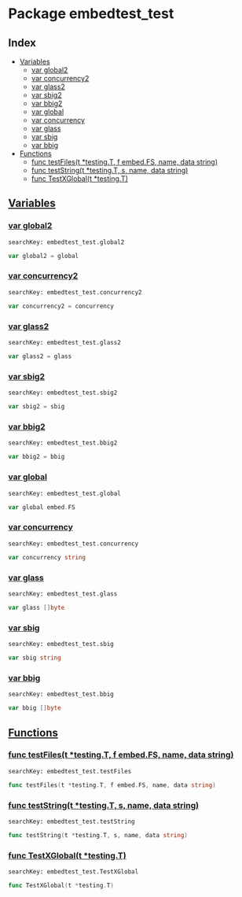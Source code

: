 # Package embedtest_test

## Index

* [Variables](#var)
    * [var global2](#global2)
    * [var concurrency2](#concurrency2)
    * [var glass2](#glass2)
    * [var sbig2](#sbig2)
    * [var bbig2](#bbig2)
    * [var global](#global)
    * [var concurrency](#concurrency)
    * [var glass](#glass)
    * [var sbig](#sbig)
    * [var bbig](#bbig)
* [Functions](#func)
    * [func testFiles(t *testing.T, f embed.FS, name, data string)](#testFiles)
    * [func testString(t *testing.T, s, name, data string)](#testString)
    * [func TestXGlobal(t *testing.T)](#TestXGlobal)


## <a id="var" href="#var">Variables</a>

### <a id="global2" href="#global2">var global2</a>

```
searchKey: embedtest_test.global2
```

```Go
var global2 = global
```

### <a id="concurrency2" href="#concurrency2">var concurrency2</a>

```
searchKey: embedtest_test.concurrency2
```

```Go
var concurrency2 = concurrency
```

### <a id="glass2" href="#glass2">var glass2</a>

```
searchKey: embedtest_test.glass2
```

```Go
var glass2 = glass
```

### <a id="sbig2" href="#sbig2">var sbig2</a>

```
searchKey: embedtest_test.sbig2
```

```Go
var sbig2 = sbig
```

### <a id="bbig2" href="#bbig2">var bbig2</a>

```
searchKey: embedtest_test.bbig2
```

```Go
var bbig2 = bbig
```

### <a id="global" href="#global">var global</a>

```
searchKey: embedtest_test.global
```

```Go
var global embed.FS
```

### <a id="concurrency" href="#concurrency">var concurrency</a>

```
searchKey: embedtest_test.concurrency
```

```Go
var concurrency string
```

### <a id="glass" href="#glass">var glass</a>

```
searchKey: embedtest_test.glass
```

```Go
var glass []byte
```

### <a id="sbig" href="#sbig">var sbig</a>

```
searchKey: embedtest_test.sbig
```

```Go
var sbig string
```

### <a id="bbig" href="#bbig">var bbig</a>

```
searchKey: embedtest_test.bbig
```

```Go
var bbig []byte
```

## <a id="func" href="#func">Functions</a>

### <a id="testFiles" href="#testFiles">func testFiles(t *testing.T, f embed.FS, name, data string)</a>

```
searchKey: embedtest_test.testFiles
```

```Go
func testFiles(t *testing.T, f embed.FS, name, data string)
```

### <a id="testString" href="#testString">func testString(t *testing.T, s, name, data string)</a>

```
searchKey: embedtest_test.testString
```

```Go
func testString(t *testing.T, s, name, data string)
```

### <a id="TestXGlobal" href="#TestXGlobal">func TestXGlobal(t *testing.T)</a>

```
searchKey: embedtest_test.TestXGlobal
```

```Go
func TestXGlobal(t *testing.T)
```

